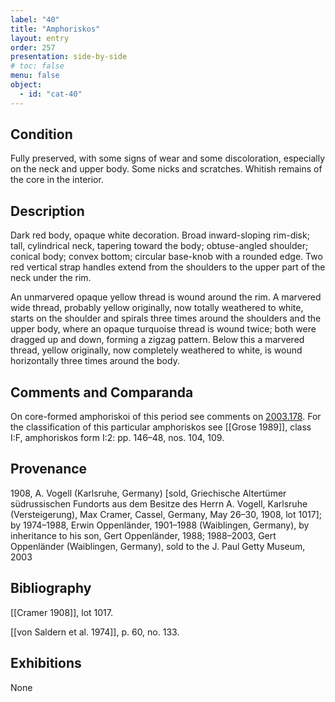 ```yaml
---
label: "40"
title: "Amphoriskos"
layout: entry
order: 257
presentation: side-by-side
# toc: false
menu: false
object:
  - id: "cat-40"
---
```


## Condition

Fully preserved, with some signs of wear and some discoloration, especially on the neck and upper body. Some nicks and scratches. Whitish remains of the core in the interior.

## Description

Dark red body, opaque white decoration. Broad inward-sloping rim-disk; tall, cylindrical neck, tapering toward the body; obtuse-angled shoulder; conical body; convex bottom; circular base-knob with a rounded edge. Two red vertical strap handles extend from the shoulders to the upper part of the neck under the rim.

An unmarvered opaque yellow thread is wound around the rim. A marvered wide thread, probably yellow originally, now totally weathered to white, starts on the shoulder and spirals three times around the shoulders and the upper body, where an opaque turquoise thread is wound twice; both were dragged up and down, forming a zigzag pattern. Below this a marvered thread, yellow originally, now completely weathered to white, is wound horizontally three times around the body.

## Comments and Comparanda

On core-formed amphoriskoi of this period see comments on [2003.178](#cat). For the classification of this particular amphoriskos see [[Grose 1989]], class I:F, amphoriskos form I:2: pp. 146–48, nos. 104, 109.

## Provenance

1908, A. Vogell (Karlsruhe, Germany) \[sold, Griechische Altertümer südrussischen Fundorts aus dem Besitze des Herrn A. Vogell, Karlsruhe (Versteigerung), Max Cramer, Cassel, Germany, May 26–30, 1908, lot 1017\]; by 1974–1988, Erwin Oppenländer, 1901–1988 (Waiblingen, Germany), by inheritance to his son, Gert Oppenländer, 1988; 1988–2003, Gert Oppenländer (Waiblingen, Germany), sold to the J. Paul Getty Museum, 2003

## Bibliography

[[Cramer 1908]], lot 1017.

[[von Saldern et al. 1974]], p. 60, no. 133.

## Exhibitions

None
